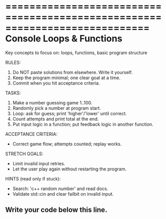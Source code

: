 ============================================================================
 Console Loops & Functions
 ============================================================================
 Key concepts to focus on: loops, functions, basic program structure

 RULES:
 1) Do NOT paste solutions from elsewhere. Write it yourself.
 2) Keep the program minimal; one clear goal at a time.
 3) Commit when you hit acceptance criteria.

 TASKS:
 1. Make a number guessing game 1..100.
 2. Randomly pick a number at program start.
 3. Loop: ask for guess; print 'higher'/'lower' until correct.
 4. Count attempts and print total at the end.
 5. Put input logic in a function; put feedback logic in another function.

 ACCEPTANCE CRITERIA:
 - Correct game flow; attempts counted; replay works.

 STRETCH GOALS:
 - Limit invalid input retries.
 - Let the user play again without restarting the program.

 HINTS (read only if stuck):
 - Search: 'c++ random number' and read <random> docs.
 - Validate std::cin and clear failbit on invalid input.

 Write your code below this line.
 -----------------------------------------------------------
